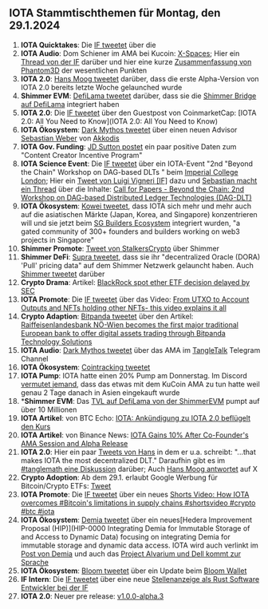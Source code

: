 ## IOTA Stammtischthemen für Montag, den 29.1.2024

1. **IOTA Quicktakes**: Die [IF tweetet]() über die []()
2. **IOTA Audio**: Dom Schiener im AMA bei Kucoin: [X-Spaces](https://x.com/iota/status/1749423543199113365?s=20); Hier ein [Thread von der IF](https://x.com/iota/status/1750232019458470016?s=20) darüber und hier eine kurze [Zusammenfassung von Phantom3D](https://x.com/unseriouscandle/status/1750126649213956505?s=20) der wesentlichen Punkten
3. **IOTA 2.0**: [Hans Moog tweetet](https://x.com/hus_qy/status/1749590515580813631?s=20) darüber, dass die erste Alpha-Version von IOTA 2.0 bereits letzte Woche gelaunched wurde
4. **Shimmer EVM**: [DefiLama tweetet](https://x.com/DefiLlama/status/1749496013683843450?s=20) darüber, dass sie die [Shimmer Bridge auf DefiLama](https://defillama.com/bridge/shimmer-bridge) integriert haben
5. **IOTA 2.0**: Die [IF tweetet](https://x.com/iota/status/1749703519270039811?s=20) über den Guestpost von CoinmarketCap: [IOTA 2.0: All You Need to Know](IOTA 2.0: All You Need to Know)
6. **IOTA Ökosystem**: [Dark Mythos tweetet](https://x.com/DarkMythosIOTA/status/1749716132364157410?s=20) über einen neuen Advisor [Sebastian Weber](https://twitter.com/Sebasti65365174) von [Akkodis](https://twitter.com/akkodis_global)
7. **IOTA Gov. Funding**: [JD Sutton postet](https://x.com/Deep_Sea_Iotan/status/1749553509635150104?s=20) ein paar positive Daten zum "Content Creator Incentive Program"
8. **IOTA Science Event**: Die [IF tweetet](https://x.com/iota/status/1750116501934227745?s=20) über ein IOTA-Event "2nd "Beyond the Chain" Workshop on DAG-based DLTs " beim [Imperial College London](https://twitter.com/imperialcollege); Hier ein [Tweet von Luigi Vigneri [IF]](https://x.com/luigi_vigneri/status/1750103062251745468?s=20) dazu und [Sebastian macht ein Thread](https://x.com/NaitsabesMue/status/1750146760125620307?s=20) über die Inhalte: [Call for Papers - Beyond the Chain: 2nd Workshop on DAG-based Distributed Ledger Technologies (DAG-DLT)](https://icbc2024.ieee-icbc.org/workshop/dag-dlt)
9. **IOTA Ökosystem**: [Kowei tweetet](https://x.com/kowei1995/status/1750079925317767190?s=20), dass IOTA sich mehr und mehr auch auf die asiatischen Märkte (Japan, Korea, and Singapore) konzentrieren will und sie jetzt beim [SG Builders Ecosystem](https://www.sgbuidl.com/ecosystem) integriert wurden, "a gated community of 300+ founders and builders working on web3 projects in Singapore"
10. **Shimmer Promote**: [Tweet von StalkersCrypto](https://x.com/StalkersCrypto/status/1749872657737371952?s=20) über Shimmer
11. **Shimmer DeFi**: [Supra tweetet](https://x.com/SupraOracles/status/1750191532408496308?s=20), dass sie ihr "decentralized Oracle (DORA) 'Pull' pricing data" auf dem Shimmer Netzwerk gelauncht haben. Auch [Shimmer tweetet](https://x.com/shimmernet/status/1750238267142746293?s=20) darüber
12. **Crypto Drama**: Artikel: [BlackRock spot ether ETF decision delayed by SEC](https://blockworks.co/news/blackrock-delay-ether-etf)
13. **IOTA Promote**: Die [IF tweetet](https://x.com/iota/status/1750428343269233026?s=20) über das Video: [From UTXO to Account Outputs and NFTs holding other NFTs- this video explains it all](https://twitter.com/i/status/1750428343269233026)
14. **Crypto Adaption**: [Bitpanda tweetet](https://x.com/Bitpanda_global/status/1750439452932206608?s=20) über den Artikel: [Raiffeisenlandesbank NÖ-Wien becomes the first major traditional European bank to offer digital assets trading through Bitpanda Technology Solutions](https://www.linkedin.com/pulse/raiffeisenlandesbank-nieder%25C3%25B6sterreich-wien-becomes-3mubf/)
15. **IOTA Audio**: [Dark Mythos tweetet](https://x.com/DarkMythosIOTA/status/1750402262944391346?s=20) über das AMA im [TangleTalk](https://twitter.com/tangle_talk) Telegram Channel
16. **IOTA Ökosystem**: [Cointracking tweetet](https://twitter.com/Coin_Tracking/status/1750489818822320172)
17. **IOTA Pump**: IOTA hatte einen 20% Pump am Donnerstag. Im Discord [vermutet jemand](https://discord.com/channels/397872799483428865/397872799483428867/1200204095710048297), dass das etwas mit dem KuCoin AMA zu tun hatte weil genau 2 Tage danach in Asien eingekauft wurde
18. ***Shimmer EVM**: Das [TVL auf DefiLama von der ShimmerEVM](https://defillama.com/chain/ShimmerEVM?) pumpt auf über 10 Millionen
19. **IOTA Artikel**: von BTC Echo: [IOTA: Ankündigung zu IOTA 2.0 beflügelt den Kurs](https://www.btc-echo.de/schlagzeilen/iota-ankuendigung-zu-iota-2-0-befluegelt-den-kurs-177870/)
20. **IOTA Artikel**: von Binance News: [IOTA Gains 10% After Co-Founder's AMA Session and Alpha Release](https://www.binance.com/en/feed/post/2024-01-26-iota-gains-10-after-co-founder-s-ama-session-and-alpha-release-3244427667465)
21. **IOTA 2.0**: Hier ein paar [Tweets von Hans](https://x.com/hus_qy/status/1750517132800962653?s=20) in dem er u.a. schreibt: "...that makes IOTA the most decentralized DLT." Daraufhin gibt es im [#tanglemath eine Diskussion](https://discord.com/channels/397872799483428865/399035929106579466/1200325144464343071) darüber; Auch [Hans Moog antwortet](https://x.com/hus_qy/status/1750887336903110931?s=20) auf X
22. **Crypto Adoption**: Ab dem 29.1. erlaubt Google Werbung für Bitcoin/Crypto ETFs: [Tweet](https://x.com/bitcoinlfgo/status/1750512182188810457?s=20)
23. **IOTA Promote**: Die [IF tweetet](https://x.com/iota/status/1750564390682693658?s=20) über ein neues [Shorts Video: How IOTA overcomes #Bitcoin's limitations in supply chains #shortsvideo #crypto #btc #iota](https://www.youtube.com/shorts/h9Zepg-vDbA)
24. **IOTA Ökosystem**: [Demia tweetet](https://x.com/_Demia/status/1750581117827063940?s=20) über ein neues[Hedera Improvement Proposal (HIP)](HIP-0000 Integrating Demia for Immutable Storage of and Access to Dynamic Data) focusing on integrating Demia for immutable storage and dynamic data access. IOTA wird auch verlinkt im [Post von Demia](https://x.com/_Demia/status/1750581120708517893?s=20) und auch das [Project Alvarium und Dell kommt zur Sprache](https://x.com/_Demia/status/1750581124152127748?s=20)
25. **IOTA Ökosystem**: [Bloom tweetet](https://x.com/bloomwalletio/status/1750591343099867524?s=20) über ein Update beim [Bloom Wallet](https://bloomwallet.io/)
26. **IF Intern**: Die [IF tweetet](https://x.com/iota/status/1750851084677972014?s=20) über eine neue [Stellenanzeige als Rust Software Entwickler bei der IF](https://iota-foundation.jobs.personio.com/job/1221580?language=en&display=en)
27. **IOTA 2.0**: Neuer pre release: [v1.0.0-alpha.3](https://github.com/iotaledger/iota-core/releases)
